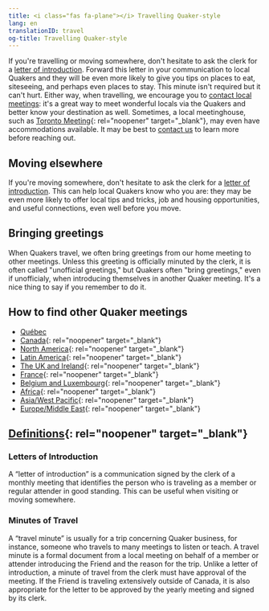 ```yaml
---
title: <i class="fas fa-plane"></i> Travelling Quaker-style
lang: en
translationID: travel
og-title: Travelling Quaker-style
---
```

If you're travelling or moving somewhere, don't hesitate to ask the clerk for a [letter of introduction](#introduction). Forward this letter in your communication to local Quakers and they will be even more likely to give you tips on places to eat, siteseeing, and perhaps even places to stay. This minute isn't required but it can't hurt. Either way, when travelling, we encourage you to [contact local meetings](#contact): it's a great way to meet wonderful locals via the Quakers and better know your destination as well. Sometimes, a local meetinghouse, such as [Toronto Meeting](https://www.torontoquakers.org/){: rel="noopener" target="_blank"}, may even have accommodations available. It may be best to [contact us](/contact) to learn more before reaching out.

## Moving elsewhere

If you're moving somewhere, don't hesitate to ask the clerk for a [letter of introduction](#introduction). This can help local Quakers know who you are: they may be even more likely to offer local tips and tricks, job and housing opportunities, and useful connections, even well before you move.

## Bringing greetings

When Quakers travel, we often bring greetings from our home meeting to other meetings. Unless this greeting is officially minuted by the clerk, it is often called "unofficial greetings," but Quakers often "bring greetings," even if unofficialy, when introducing themselves in another Quaker meeting. It's a nice thing to say if you remember to do it.

## How to find other Quaker meetings <span class="stanchor"><a name="contact"> </a></span>

* [Québec](/home#-where-we-meet)
* [Canada](https://quaker.ca/who-we-are/find-a-meeting/){: rel="noopener" target="_blank"}
* [North America](https://www.fgcquaker.org/connect/quaker-finder){: rel="noopener" target="_blank"}
* [Latin America](https://fwccamericas.org/visitation/find-friends.aspx){: rel="noopener" target="_blank"}
* [The UK and Ireland](https://www.quaker.org.uk/meetings){: rel="noopener" target="_blank"}
* [France](https://www.quakersenfrance.org/){: rel="noopener" target="_blank"}
* [Belgium and Luxembourg](https://quakers-belux.org/meetings-for-worship-where-and-when/){: rel="noopener" target="_blank"}
* [Africa](http://fwccafrica.org/){: rel="noopener" target="_blank"}
* [Asia/West Pacific](https://fwccawps.org/){: rel="noopener" target="_blank"}
* [Europe/Middle East](https://www.fwccemes.org/fam/){: rel="noopener" target="_blank"}

## [Definitions](https://www.fgcquaker.org/resources/explanation-letters-introduction-travel-minutes-and-endorsements){: rel="noopener" target="_blank"}
### Letters of Introduction <span class="stanchor"><a name="introduction"> </a></span>

A “letter of introduction” is a communication signed by the clerk of a monthly meeting that identifies the person who is traveling as a member or regular attender in good standing. This can be useful when visiting or moving somewhere.
### Minutes of Travel <span class="stanchor"><a name="travel"> </a></span>

A “travel minute” is usually for a trip concerning Quaker business, for instance, someone who travels to many meetings to listen or teach. A travel minute is a formal document from a local meeting on behalf of a member or attender introducing the Friend and the reason for the trip. Unlike a letter of introduction, a minute of travel from the clerk must have approval of the meeting. If the Friend is traveling extensively outside of Canada, it is also appropriate for the letter to be approved by the yearly meeting and signed by its clerk.
